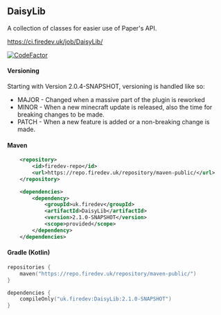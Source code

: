## DaisyLib

A collection of classes for easier use of Paper's API.

https://ci.firedev.uk/job/DaisyLib/

[![CodeFactor](https://www.codefactor.io/repository/github/fireml-dev/daisylib/badge)](https://www.codefactor.io/repository/github/fireml-dev/daisylib)

#### Versioning

Starting with Version 2.0.4-SNAPSHOT, versioning is handled like so:
- MAJOR - Changed when a massive part of the plugin is reworked
- MINOR - When a new minecraft update is released, also the time for breaking changes to be made.
- PATCH - When a new feature is added or a non-breaking change is made.

#### Maven

```xml
    <repository>
        <id>firedev-repo</id>
        <url>https://repo.firedev.uk/repository/maven-public/</url>
    </repository>
```
```xml
    <dependencies>
        <dependency>
            <groupId>uk.firedev</groupId>
            <artifactId>DaisyLib</artifactId>
            <version>2.1.0-SNAPSHOT</version>
            <scope>provided</scope>
        </dependency>
    </dependencies>
```

#### Gradle (Kotlin)
```kotlin
repositories {
    maven("https://repo.firedev.uk/repository/maven-public/")
}

dependencies {
    compileOnly("uk.firedev:DaisyLib:2.1.0-SNAPSHOT")
}
```